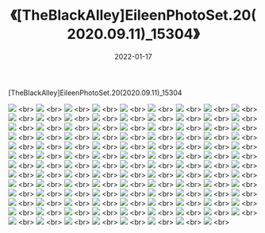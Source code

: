 ﻿---
layout: post
title:  《[TheBlackAlley]EileenPhotoSet.20(2020.09.11)_15304》
date:   2022-01-17
img: http://imgx.orgx.ga/漏D/2022/[TheBlackAlley]EileenPhotoSet.20(2020.09.11)_15304/000.jpg
categories: [美女, 清纯, 唯美]
---

[TheBlackAlley]EileenPhotoSet.20(2020.09.11)_15304

  ![](http://imgx.orgx.ga/漏D/2022/[TheBlackAlley]EileenPhotoSet.20(2020.09.11)_15304/001.jpg) <br> ![](http://imgx.orgx.ga/漏D/2022/[TheBlackAlley]EileenPhotoSet.20(2020.09.11)_15304/002.jpg) <br> ![](http://imgx.orgx.ga/漏D/2022/[TheBlackAlley]EileenPhotoSet.20(2020.09.11)_15304/003.jpg) <br> ![](http://imgx.orgx.ga/漏D/2022/[TheBlackAlley]EileenPhotoSet.20(2020.09.11)_15304/004.jpg) <br> ![](http://imgx.orgx.ga/漏D/2022/[TheBlackAlley]EileenPhotoSet.20(2020.09.11)_15304/005.jpg) <br> ![](http://imgx.orgx.ga/漏D/2022/[TheBlackAlley]EileenPhotoSet.20(2020.09.11)_15304/006.jpg) <br> ![](http://imgx.orgx.ga/漏D/2022/[TheBlackAlley]EileenPhotoSet.20(2020.09.11)_15304/007.jpg) <br> ![](http://imgx.orgx.ga/漏D/2022/[TheBlackAlley]EileenPhotoSet.20(2020.09.11)_15304/008.jpg) <br> ![](http://imgx.orgx.ga/漏D/2022/[TheBlackAlley]EileenPhotoSet.20(2020.09.11)_15304/009.jpg) <br> ![](http://imgx.orgx.ga/漏D/2022/[TheBlackAlley]EileenPhotoSet.20(2020.09.11)_15304/010.jpg) <br> ![](http://imgx.orgx.ga/漏D/2022/[TheBlackAlley]EileenPhotoSet.20(2020.09.11)_15304/011.jpg) <br> ![](http://imgx.orgx.ga/漏D/2022/[TheBlackAlley]EileenPhotoSet.20(2020.09.11)_15304/012.jpg) <br> ![](http://imgx.orgx.ga/漏D/2022/[TheBlackAlley]EileenPhotoSet.20(2020.09.11)_15304/013.jpg) <br> ![](http://imgx.orgx.ga/漏D/2022/[TheBlackAlley]EileenPhotoSet.20(2020.09.11)_15304/014.jpg) <br> ![](http://imgx.orgx.ga/漏D/2022/[TheBlackAlley]EileenPhotoSet.20(2020.09.11)_15304/015.jpg) <br> ![](http://imgx.orgx.ga/漏D/2022/[TheBlackAlley]EileenPhotoSet.20(2020.09.11)_15304/016.jpg) <br> ![](http://imgx.orgx.ga/漏D/2022/[TheBlackAlley]EileenPhotoSet.20(2020.09.11)_15304/017.jpg) <br> ![](http://imgx.orgx.ga/漏D/2022/[TheBlackAlley]EileenPhotoSet.20(2020.09.11)_15304/018.jpg) <br> ![](http://imgx.orgx.ga/漏D/2022/[TheBlackAlley]EileenPhotoSet.20(2020.09.11)_15304/019.jpg) <br> ![](http://imgx.orgx.ga/漏D/2022/[TheBlackAlley]EileenPhotoSet.20(2020.09.11)_15304/020.jpg) <br> ![](http://imgx.orgx.ga/漏D/2022/[TheBlackAlley]EileenPhotoSet.20(2020.09.11)_15304/021.jpg) <br> ![](http://imgx.orgx.ga/漏D/2022/[TheBlackAlley]EileenPhotoSet.20(2020.09.11)_15304/022.jpg) <br> ![](http://imgx.orgx.ga/漏D/2022/[TheBlackAlley]EileenPhotoSet.20(2020.09.11)_15304/023.jpg) <br> ![](http://imgx.orgx.ga/漏D/2022/[TheBlackAlley]EileenPhotoSet.20(2020.09.11)_15304/024.jpg) <br> ![](http://imgx.orgx.ga/漏D/2022/[TheBlackAlley]EileenPhotoSet.20(2020.09.11)_15304/025.jpg) <br> ![](http://imgx.orgx.ga/漏D/2022/[TheBlackAlley]EileenPhotoSet.20(2020.09.11)_15304/026.jpg) <br> ![](http://imgx.orgx.ga/漏D/2022/[TheBlackAlley]EileenPhotoSet.20(2020.09.11)_15304/027.jpg) <br> ![](http://imgx.orgx.ga/漏D/2022/[TheBlackAlley]EileenPhotoSet.20(2020.09.11)_15304/028.jpg) <br> ![](http://imgx.orgx.ga/漏D/2022/[TheBlackAlley]EileenPhotoSet.20(2020.09.11)_15304/029.jpg) <br> ![](http://imgx.orgx.ga/漏D/2022/[TheBlackAlley]EileenPhotoSet.20(2020.09.11)_15304/030.jpg) <br> ![](http://imgx.orgx.ga/漏D/2022/[TheBlackAlley]EileenPhotoSet.20(2020.09.11)_15304/031.jpg) <br> ![](http://imgx.orgx.ga/漏D/2022/[TheBlackAlley]EileenPhotoSet.20(2020.09.11)_15304/032.jpg) <br> ![](http://imgx.orgx.ga/漏D/2022/[TheBlackAlley]EileenPhotoSet.20(2020.09.11)_15304/033.jpg) <br> ![](http://imgx.orgx.ga/漏D/2022/[TheBlackAlley]EileenPhotoSet.20(2020.09.11)_15304/034.jpg) <br> ![](http://imgx.orgx.ga/漏D/2022/[TheBlackAlley]EileenPhotoSet.20(2020.09.11)_15304/035.jpg) <br> ![](http://imgx.orgx.ga/漏D/2022/[TheBlackAlley]EileenPhotoSet.20(2020.09.11)_15304/036.jpg) <br> ![](http://imgx.orgx.ga/漏D/2022/[TheBlackAlley]EileenPhotoSet.20(2020.09.11)_15304/037.jpg) <br> ![](http://imgx.orgx.ga/漏D/2022/[TheBlackAlley]EileenPhotoSet.20(2020.09.11)_15304/038.jpg) <br> ![](http://imgx.orgx.ga/漏D/2022/[TheBlackAlley]EileenPhotoSet.20(2020.09.11)_15304/039.jpg) <br> ![](http://imgx.orgx.ga/漏D/2022/[TheBlackAlley]EileenPhotoSet.20(2020.09.11)_15304/040.jpg) <br> ![](http://imgx.orgx.ga/漏D/2022/[TheBlackAlley]EileenPhotoSet.20(2020.09.11)_15304/041.jpg) <br> ![](http://imgx.orgx.ga/漏D/2022/[TheBlackAlley]EileenPhotoSet.20(2020.09.11)_15304/042.jpg) <br> ![](http://imgx.orgx.ga/漏D/2022/[TheBlackAlley]EileenPhotoSet.20(2020.09.11)_15304/043.jpg) <br> ![](http://imgx.orgx.ga/漏D/2022/[TheBlackAlley]EileenPhotoSet.20(2020.09.11)_15304/044.jpg) <br> ![](http://imgx.orgx.ga/漏D/2022/[TheBlackAlley]EileenPhotoSet.20(2020.09.11)_15304/045.jpg) <br> ![](http://imgx.orgx.ga/漏D/2022/[TheBlackAlley]EileenPhotoSet.20(2020.09.11)_15304/046.jpg) <br> ![](http://imgx.orgx.ga/漏D/2022/[TheBlackAlley]EileenPhotoSet.20(2020.09.11)_15304/047.jpg) <br> ![](http://imgx.orgx.ga/漏D/2022/[TheBlackAlley]EileenPhotoSet.20(2020.09.11)_15304/048.jpg) <br> ![](http://imgx.orgx.ga/漏D/2022/[TheBlackAlley]EileenPhotoSet.20(2020.09.11)_15304/049.jpg) <br> ![](http://imgx.orgx.ga/漏D/2022/[TheBlackAlley]EileenPhotoSet.20(2020.09.11)_15304/050.jpg) <br> ![](http://imgx.orgx.ga/漏D/2022/[TheBlackAlley]EileenPhotoSet.20(2020.09.11)_15304/051.jpg) <br> ![](http://imgx.orgx.ga/漏D/2022/[TheBlackAlley]EileenPhotoSet.20(2020.09.11)_15304/052.jpg) <br> ![](http://imgx.orgx.ga/漏D/2022/[TheBlackAlley]EileenPhotoSet.20(2020.09.11)_15304/053.jpg) <br> ![](http://imgx.orgx.ga/漏D/2022/[TheBlackAlley]EileenPhotoSet.20(2020.09.11)_15304/054.jpg) <br> ![](http://imgx.orgx.ga/漏D/2022/[TheBlackAlley]EileenPhotoSet.20(2020.09.11)_15304/055.jpg) <br> ![](http://imgx.orgx.ga/漏D/2022/[TheBlackAlley]EileenPhotoSet.20(2020.09.11)_15304/056.jpg) <br> ![](http://imgx.orgx.ga/漏D/2022/[TheBlackAlley]EileenPhotoSet.20(2020.09.11)_15304/057.jpg) <br> ![](http://imgx.orgx.ga/漏D/2022/[TheBlackAlley]EileenPhotoSet.20(2020.09.11)_15304/058.jpg) <br> ![](http://imgx.orgx.ga/漏D/2022/[TheBlackAlley]EileenPhotoSet.20(2020.09.11)_15304/059.jpg) <br> ![](http://imgx.orgx.ga/漏D/2022/[TheBlackAlley]EileenPhotoSet.20(2020.09.11)_15304/060.jpg) <br> ![](http://imgx.orgx.ga/漏D/2022/[TheBlackAlley]EileenPhotoSet.20(2020.09.11)_15304/061.jpg) <br> ![](http://imgx.orgx.ga/漏D/2022/[TheBlackAlley]EileenPhotoSet.20(2020.09.11)_15304/062.jpg) <br> ![](http://imgx.orgx.ga/漏D/2022/[TheBlackAlley]EileenPhotoSet.20(2020.09.11)_15304/063.jpg) <br> ![](http://imgx.orgx.ga/漏D/2022/[TheBlackAlley]EileenPhotoSet.20(2020.09.11)_15304/064.jpg) <br> ![](http://imgx.orgx.ga/漏D/2022/[TheBlackAlley]EileenPhotoSet.20(2020.09.11)_15304/065.jpg) <br> ![](http://imgx.orgx.ga/漏D/2022/[TheBlackAlley]EileenPhotoSet.20(2020.09.11)_15304/066.jpg) <br> ![](http://imgx.orgx.ga/漏D/2022/[TheBlackAlley]EileenPhotoSet.20(2020.09.11)_15304/067.jpg) <br> ![](http://imgx.orgx.ga/漏D/2022/[TheBlackAlley]EileenPhotoSet.20(2020.09.11)_15304/068.jpg) <br> ![](http://imgx.orgx.ga/漏D/2022/[TheBlackAlley]EileenPhotoSet.20(2020.09.11)_15304/069.jpg) <br> ![](http://imgx.orgx.ga/漏D/2022/[TheBlackAlley]EileenPhotoSet.20(2020.09.11)_15304/070.jpg) <br> ![](http://imgx.orgx.ga/漏D/2022/[TheBlackAlley]EileenPhotoSet.20(2020.09.11)_15304/071.jpg) <br> ![](http://imgx.orgx.ga/漏D/2022/[TheBlackAlley]EileenPhotoSet.20(2020.09.11)_15304/072.jpg) <br> ![](http://imgx.orgx.ga/漏D/2022/[TheBlackAlley]EileenPhotoSet.20(2020.09.11)_15304/073.jpg) <br> ![](http://imgx.orgx.ga/漏D/2022/[TheBlackAlley]EileenPhotoSet.20(2020.09.11)_15304/074.jpg) <br> ![](http://imgx.orgx.ga/漏D/2022/[TheBlackAlley]EileenPhotoSet.20(2020.09.11)_15304/075.jpg) <br> ![](http://imgx.orgx.ga/漏D/2022/[TheBlackAlley]EileenPhotoSet.20(2020.09.11)_15304/076.jpg) <br> ![](http://imgx.orgx.ga/漏D/2022/[TheBlackAlley]EileenPhotoSet.20(2020.09.11)_15304/077.jpg) <br> ![](http://imgx.orgx.ga/漏D/2022/[TheBlackAlley]EileenPhotoSet.20(2020.09.11)_15304/078.jpg) <br> ![](http://imgx.orgx.ga/漏D/2022/[TheBlackAlley]EileenPhotoSet.20(2020.09.11)_15304/079.jpg) <br> ![](http://imgx.orgx.ga/漏D/2022/[TheBlackAlley]EileenPhotoSet.20(2020.09.11)_15304/080.jpg) <br> ![](http://imgx.orgx.ga/漏D/2022/[TheBlackAlley]EileenPhotoSet.20(2020.09.11)_15304/081.jpg) <br> ![](http://imgx.orgx.ga/漏D/2022/[TheBlackAlley]EileenPhotoSet.20(2020.09.11)_15304/082.jpg) <br> ![](http://imgx.orgx.ga/漏D/2022/[TheBlackAlley]EileenPhotoSet.20(2020.09.11)_15304/083.jpg) <br> ![](http://imgx.orgx.ga/漏D/2022/[TheBlackAlley]EileenPhotoSet.20(2020.09.11)_15304/084.jpg) <br> ![](http://imgx.orgx.ga/漏D/2022/[TheBlackAlley]EileenPhotoSet.20(2020.09.11)_15304/085.jpg) <br> ![](http://imgx.orgx.ga/漏D/2022/[TheBlackAlley]EileenPhotoSet.20(2020.09.11)_15304/086.jpg) <br> ![](http://imgx.orgx.ga/漏D/2022/[TheBlackAlley]EileenPhotoSet.20(2020.09.11)_15304/087.jpg) <br> ![](http://imgx.orgx.ga/漏D/2022/[TheBlackAlley]EileenPhotoSet.20(2020.09.11)_15304/088.jpg) <br> ![](http://imgx.orgx.ga/漏D/2022/[TheBlackAlley]EileenPhotoSet.20(2020.09.11)_15304/089.jpg) <br> ![](http://imgx.orgx.ga/漏D/2022/[TheBlackAlley]EileenPhotoSet.20(2020.09.11)_15304/090.jpg) <br> ![](http://imgx.orgx.ga/漏D/2022/[TheBlackAlley]EileenPhotoSet.20(2020.09.11)_15304/091.jpg) <br> ![](http://imgx.orgx.ga/漏D/2022/[TheBlackAlley]EileenPhotoSet.20(2020.09.11)_15304/092.jpg) <br> ![](http://imgx.orgx.ga/漏D/2022/[TheBlackAlley]EileenPhotoSet.20(2020.09.11)_15304/093.jpg) <br> ![](http://imgx.orgx.ga/漏D/2022/[TheBlackAlley]EileenPhotoSet.20(2020.09.11)_15304/094.jpg) <br> ![](http://imgx.orgx.ga/漏D/2022/[TheBlackAlley]EileenPhotoSet.20(2020.09.11)_15304/095.jpg) <br> ![](http://imgx.orgx.ga/漏D/2022/[TheBlackAlley]EileenPhotoSet.20(2020.09.11)_15304/096.jpg) <br> ![](http://imgx.orgx.ga/漏D/2022/[TheBlackAlley]EileenPhotoSet.20(2020.09.11)_15304/097.jpg) <br> ![](http://imgx.orgx.ga/漏D/2022/[TheBlackAlley]EileenPhotoSet.20(2020.09.11)_15304/098.jpg) <br> ![](http://imgx.orgx.ga/漏D/2022/[TheBlackAlley]EileenPhotoSet.20(2020.09.11)_15304/099.jpg) <br> ![](http://imgx.orgx.ga/漏D/2022/[TheBlackAlley]EileenPhotoSet.20(2020.09.11)_15304/100.jpg) <br> ![](http://imgx.orgx.ga/漏D/2022/[TheBlackAlley]EileenPhotoSet.20(2020.09.11)_15304/101.jpg) <br> ![](http://imgx.orgx.ga/漏D/2022/[TheBlackAlley]EileenPhotoSet.20(2020.09.11)_15304/102.jpg) <br> ![](http://imgx.orgx.ga/漏D/2022/[TheBlackAlley]EileenPhotoSet.20(2020.09.11)_15304/103.jpg) <br> ![](http://imgx.orgx.ga/漏D/2022/[TheBlackAlley]EileenPhotoSet.20(2020.09.11)_15304/104.jpg) <br> ![](http://imgx.orgx.ga/漏D/2022/[TheBlackAlley]EileenPhotoSet.20(2020.09.11)_15304/105.jpg) <br> ![](http://imgx.orgx.ga/漏D/2022/[TheBlackAlley]EileenPhotoSet.20(2020.09.11)_15304/106.jpg) <br> ![](http://imgx.orgx.ga/漏D/2022/[TheBlackAlley]EileenPhotoSet.20(2020.09.11)_15304/107.jpg) <br> ![](http://imgx.orgx.ga/漏D/2022/[TheBlackAlley]EileenPhotoSet.20(2020.09.11)_15304/108.jpg) <br> ![](http://imgx.orgx.ga/漏D/2022/[TheBlackAlley]EileenPhotoSet.20(2020.09.11)_15304/109.jpg) <br> ![](http://imgx.orgx.ga/漏D/2022/[TheBlackAlley]EileenPhotoSet.20(2020.09.11)_15304/110.jpg) <br> ![](http://imgx.orgx.ga/漏D/2022/[TheBlackAlley]EileenPhotoSet.20(2020.09.11)_15304/111.jpg) <br> ![](http://imgx.orgx.ga/漏D/2022/[TheBlackAlley]EileenPhotoSet.20(2020.09.11)_15304/112.jpg) <br> ![](http://imgx.orgx.ga/漏D/2022/[TheBlackAlley]EileenPhotoSet.20(2020.09.11)_15304/113.jpg) <br> ![](http://imgx.orgx.ga/漏D/2022/[TheBlackAlley]EileenPhotoSet.20(2020.09.11)_15304/114.jpg) <br> ![](http://imgx.orgx.ga/漏D/2022/[TheBlackAlley]EileenPhotoSet.20(2020.09.11)_15304/115.jpg) <br> ![](http://imgx.orgx.ga/漏D/2022/[TheBlackAlley]EileenPhotoSet.20(2020.09.11)_15304/116.jpg) <br>